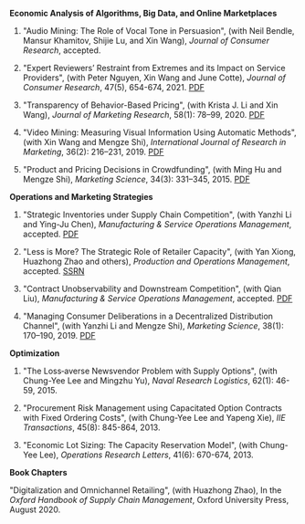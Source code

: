 **Economic Analysis of Algorithms, Big Data, and Online Marketplaces**   

1. "Audio Mining: The Role of Vocal Tone in Persuasion", (with Neil Bendle, Mansur Khamitov, Shijie Lu, and Xin Wang), *Journal of Consumer Research*, accepted.   

1. "Expert Reviewers’ Restraint from Extremes and its Impact on Service Providers", (with Peter Nguyen, Xin Wang and June Cotte), *Journal of Consumer Research*, 47(5), 654-674, 2021. [PDF](https://xitheory.github.io/files/jcr2021.pdf)  

1. "Transparency of Behavior-Based Pricing", (with Krista J. Li and Xin Wang), *Journal of Marketing Research*, 58(1): 78–99, 2020. [PDF](https://xitheory.github.io/files/TransparencyBBP.pdf)  

1. "Video Mining: Measuring Visual Information Using Automatic Methods", (with Xin Wang and Mengze Shi), *International Journal of Research in Marketing*, 36(2): 216–231, 2019. [PDF](https://xitheory.github.io/files/IJRM.pdf)  

1. "Product and Pricing Decisions in Crowdfunding", (with Ming Hu and Mengze Shi), *Marketing Science*, 34(3): 331–345, 2015. [PDF](https://xitheory.github.io/files/mksc.2014.0900.pdf)  

**Operations and Marketing Strategies**  
    
1. "Strategic Inventories under Supply Chain Competition", (with Yanzhi Li and Ying-Ju Chen), *Manufacturing & Service Operations Management*, accepted. [PDF](https://xitheory.github.io/files/msom_si.pdf)    

1. "Less is More? The Strategic Role of Retailer Capacity", (with Yan Xiong, Huazhong Zhao and others), *Production and Operations Management*, accepted. [SSRN](https://papers.ssrn.com/sol3/papers.cfm?abstract_id=3520847)  

1. "Contract Unobservability and Downstream Competition", (with Qian Liu), *Manufacturing & Service Operations Management*, accepted. [PDF](https://xitheory.github.io/files/msom.2020.0905.pdf)  

1. "Managing Consumer Deliberations in a Decentralized Distribution Channel", (with Yanzhi Li and Mengze Shi), *Marketing Science*, 38(1): 170–190, 2019. [PDF](https://xitheory.github.io/files/mksc.2018.1120.pdf)  

**Optimization**  

1. "The Loss‐averse Newsvendor Problem with Supply Options", (with Chung-Yee Lee and Mingzhu Yu), *Naval Research Logistics*, 62(1): 46-59, 2015.  

1. "Procurement Risk Management using Capacitated Option Contracts with Fixed Ordering Costs", (with Chung-Yee Lee and Yapeng Xie), *IIE Transactions*, 45(8): 845-864, 2013.    

1. "Economic Lot Sizing: The Capacity Reservation Model", (with Chung-Yee Lee), *Operations Research Letters*, 41(6): 670-674, 2013.    

**Book Chapters**

"Digitalization and Omnichannel Retailing", (with Huazhong Zhao), In the *Oxford Handbook of Supply Chain Management*, Oxford University Press, August 2020.
